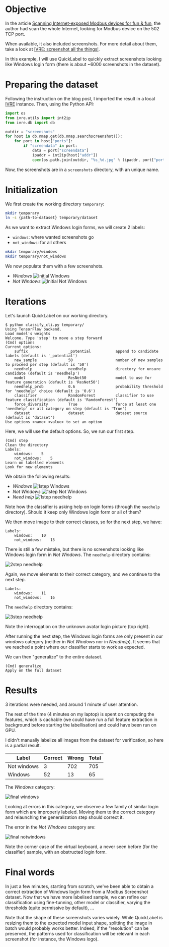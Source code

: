 Objective
=========

In the article [Scanning Internet-exposed Modbus devices for fun & fun](http://pierre.droids-corp.org/blog/html/2015/02/24/scanning_internet_exposed_modbus_devices_for_fun___fun.html),
the author had scan the whole Internet, looking for Modbus device on the 502 TCP port.

When available, it also included screenshots. For more detail about them, take a look at [IVRE: screenshot all the things!](http://pierre.droids-corp.org/blog/html/2016/10/25/ivre_screenshot_all_the_things.html).

In this example, I will use QuickLabel to quickly extract screenshots looking like Windows login form (there is about ~6000 screenshots in the dataset).

Preparing the dataset
=====================

Following the instruction on the blog post, I imported the result in a local [IVRE](https://github.com/cea-sec/ivre) instance.
Then, using the Python API:

```Python
import os
from ivre.utils import int2ip
from ivre.db import db

outdir = "screenshots"
for host in db.nmap.get(db.nmap.searchscreenshot()):
    for port in host["ports"]:
        if "screendata" in port:
            data = port["screendata"]
            ipaddr = int2ip(host["addr"])
            open(os.path.join(outdir, "%s_%d.jpg" % (ipaddr, port["port"])), "w").write(data)
```

Now, the screenshots are in a `screenshots` directory, with an unique name.

Initialization
==============

We first create the working directory `temporary`:

```sh
mkdir temporary
ln -s {path-to-dataset} temporary/dataset
```

As we want to extract Windows login forms, we will create 2 labels:
* `windows`: where wanted screenshots go
* `not_windows`: for all others

```sh
mkdir temporary/windows
mkdir temporary/not_windows
```

We now populate them with a few screenshots.

* *Windows*
![Initial Windows](windows_0.png)
* *Not Windows*
![Initial Not Windows](notwindows_0.png)

Iterations
==========

Let's launch QuickLabel on our working directory.

```
$ python classify_cli.py temporary/
Using TensorFlow backend.
Load model's weights
Welcome. Type 'step' to move a step forward
(Cmd) options
Current options:
	suffix              	_potential           append to candidate labels (default is '_potential')
	new_sample          	50                   number of new samples to proceed per step (default is '50')
	needhelp            	needhelp             directory for unsure candidate (default is 'needhelp')
	model               	ResNet50             model to use for feature generation (default is 'ResNet50')
	needhelp_prob       	0.6                  probability threshold for 'needhelp' choice (default is '0.6')
	classifier          	RandomForest         classifier to use feature classification (default is 'RandomForest')
	force_diversity     	True                 force at least one 'needhelp' or all category on step (default is 'True')
	dataset             	dataset              dataset source (default is 'dataset')
Use options <name> <value> to set an option
```

Here, we will use the default options. So, we run our first step.

```
(Cmd) step
Clean the directory
Labels:
	windows:	5
	not_windows:	5
Learn on labelled elements
Look for new elements
```

We obtain the following results:

* *Windows*
![1step Windows](windows_1.png)
* *Not Windows*
![1step Not Windows](notwindows_1.png)
* *Need help*
![1step needhelp](needhelp_1.png)

Note how the classifier is asking help on login forms (through the `needhelp` directory). Should it keep only Windows login form or all of them?

We then move image to their correct classes, so for the next step, we have:
```
Labels:
	windows:	10
	not_windows:	13
```

There is still a few mistake, but there is no screenshots looking like Windows login form in *Not Windows*.
The `needhelp` directory contains:

![2step needhelp](needhelp_2.png)

Again, we move elements to their correct category, and we continue to the next step.

```
Labels:
	windows:	11
	not_windows:	16
```

The `needhelp` directory contains:

![3step needhelp](needhelp_3.png)

Note the interrogation on the unknown avatar login picture (top right).

After running the next step, the Windows login forms are only present in our *windows* category (neither in *Not Windows* nor in *Needhelp*).
It seems that we reached a point where our classifier starts to work as expected.

We can then "generalize" to the entire dataset.

```
(Cmd) generalize
Apply on the full dataset
```

Results
=======

3 iterations were needed, and around 1 minute of user attention.

The rest of the time (4 minutes on my laptop) is spent on computing the features,
which is cachable (we could have run a full feature extraction in background before starting the labellisation) and could have been run on GPU. 

I didn't manually labelize all images from the dataset for verification, so here is a partial result.

Label | Correct | Wrong | Total
----- | ------- | ----- | ------
Not windows | 3 | 702 | 705
Windows | 52 | 13 | 65

The *Windows* category:

![final windows](windows_final.png)

Looking at errors in this category, we observe a few family of similar login form which are improperly labeled.
Moving them to the correct category and relaunching the generalization step should correct it.

The error in the *Not Windows* category are:

![final notwindows](notwindows_final.png)

Note the corner case of the virtual keyboard, a never seen before (for the classifier) sample, with an obstructed login form.

Final words
===========

In just a few minutes, starting from scratch, we've been able to obtain a correct extraction of Windows login form from a Modbus Screenshot dataset.
Now that we have more labelised sample, we can refine our classification using fine-tunning, other model or classifier, varying the thresholds (quite permissive by default), ...

Note that the shape of these screenshots varies widely. While QuickLabel is resizing them to the expected model input shape, splitting the image in batch would probably works better.
Indeed, if the "resolution" can be preserved, the patterns used for classification will be relevant in each screenshot (for instance, the Windows logo).
